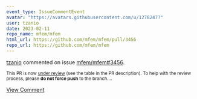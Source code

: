 ```yaml
---
event_type: IssueCommentEvent
avatar: "https://avatars.githubusercontent.com/u/1278247?"
user: tzanio
date: 2023-02-11
repo_name: mfem/mfem
html_url: https://github.com/mfem/mfem/pull/3456
repo_url: https://github.com/mfem/mfem
---
```


<a href='https://github.com/tzanio' target='_blank'>tzanio</a> commented on issue <a href='https://github.com/mfem/mfem/pull/3456' target='_blank'>mfem/mfem#3456</a>.

<small>This PR is now [under review](https://github.com/mfem/mfem/blob/master/CONTRIBUTING.md#pull-requests) (see the table in the PR description). To help with the review process, please **do not force push** to the branch....</small>

<a href='https://github.com/mfem/mfem/pull/3456' target='_blank'>View Comment</a>
